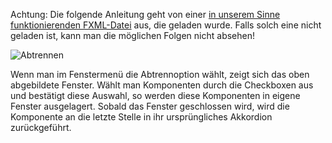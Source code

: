 Achtung: Die folgende Anleitung geht von einer [in unserem Sinne funktionierenden FXML-Datei](Perspektiven.md) aus, die geladen wurde. Falls solch eine nicht geladen ist, kann man die möglichen Folgen nicht absehen!

![Abtrennen](../screenshots/Detaching.png)

Wenn man im Fenstermenü die Abtrennoption wählt, zeigt sich das oben abgebildete Fenster. Wählt man Komponenten durch die Checkboxen aus und bestätigt diese Auswahl, so werden diese Komponenten in eigene Fenster ausgelagert. Sobald das Fenster geschlossen wird, wird die Komponente an die letzte Stelle in ihr ursprüngliches Akkordion zurückgeführt.
